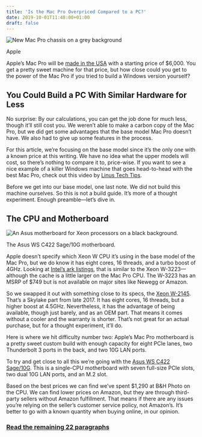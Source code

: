 ```yaml
---
title: 'Is the Mac Pro Overpriced Compared to a PC?'
date: 2019-10-01T11:48:00+01:00
draft: false
---
```


![New Mac Pro chassis on a grey background](https://www.howtogeek.com/wp-content/uploads/2019/09/MacProHTG.png)

Apple

Apple’s Mac Pro will be [made in the USA](https://www.cnet.com/news/after-federal-break-apple-will-keep-mac-pro-made-in-the-usa/) with a starting price of $6,000. You get a pretty sweet machine for that price, but how close could you get to the power of the Mac Pro if you tried to build a Windows version yourself?

You Could Build a PC With Similar Hardware for Less
---------------------------------------------------

No surprise: By our calculations, you can get the job done for much less, though it’ll still cost you. We weren’t able to make a carbon copy of the Mac Pro, but we did get some advantages that the base model Mac Pro doesn’t have. We also had to give up some features in the process.

For this article, we’re focusing on the base model since it’s the only one with a known price at this writing. We have no idea what the upper models will cost, so there’s nothing to compare it to, price-wise. If you want to see a nice example of a killer Windows machine that goes head-to-head with the best Mac Pro, check out this video by [Linus Tech Tips](https://www.youtube.com/watch?v=o3HlyPsf9uo).

Before we get into our base model, one last note. We did not build this machine ourselves. So this is not a build guide. It’s more of a thought experiment. Enough preamble—let’s dive in.

The CPU and Motherboard
-----------------------

![An Asus motherboard for Xeon processors on a black background.](https://www.howtogeek.com/wp-content/uploads/2019/09/AsusWSC422Sage10G.png)

The Asus WS C422 Sage/10G motherboard.

Apple doesn’t specify which Xeon W CPU it’s using in the base model of the Mac Pro, but we do know it has eight cores, 16 threads, and a turbo boost of 4GHz. Looking at [Intel’s ark listings](https://ark.intel.com/content/www/us/en/ark.html), that is similar to the Xeon W-3223—although the cache is a little larger on the Mac Pro CPU. The W-3223 has an MSRP of $749 but is not available on major sites like Newegg or Amazon.

So we swapped it out with something close to its specs, the [Xeon W-2145](https://www.bhphotovideo.com/c/product/1427425-REG/intel_cd8067303533601_xeon_w_2145_octa_core_3_70.html). That’s a Skylake part from late 2017. It has eight cores, 16 threads, but a higher boost at 4.5GHz. Nevertheless, it has the advantage of being available, though just barely, and as an OEM part. That means it comes without a cooler and the warranty is shorter. That’s not great for an actual purchase, but for a thought experiment, it’ll do.

Here is where we hit difficulty number two: Apple’s Mac Pro motherboard is a pretty sweet custom build with enough capacity for eight PCIe lanes, two Thunderbolt 3 ports in the back, and two 10G LAN ports.

To try and get close to all this we’re going with the [Asus WS C422 Sage/10G](https://www.newegg.com/asus-ws-c422-sage-10g-supports-intel-virtual-raid-on-cpu-supports-intel-14-nm-cpu-supports-intel-tu/p/N82E16813119139). This is a single-CPU motherboard with seven full-size PCIe slots, two dual 10G LAN ports, and an M.2 slot.

Based on the best prices we can find we’ve spent $1,290 at B&H Photo on the CPU. We can find lower prices on Amazon, but they are through third-party sellers without Amazon fulfillment. That means if there are any issues you’re relying on the seller’s customer service policy, not Amazon’s. It’s better to go with a known quantity when buying online, in our opinion.

### [Read the remaining 22 paragraphs](https://www.howtogeek.com/442418/is-the-mac-pro-overpriced-compared-to-a-pc/)